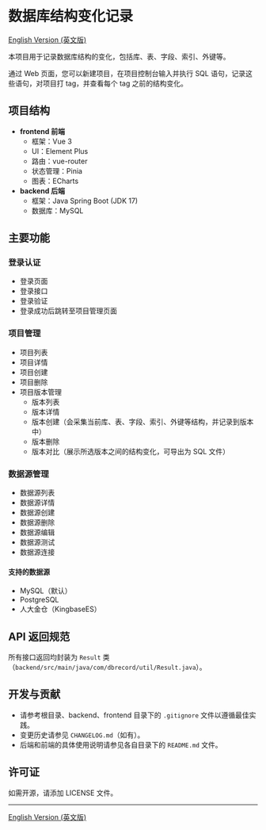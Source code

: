 # 数据库结构变化记录

[English Version (英文版)](README.md)

本项目用于记录数据库结构的变化，包括库、表、字段、索引、外键等。

通过 Web 页面，您可以新建项目，在项目控制台输入并执行 SQL 语句，记录这些语句，对项目打 tag，并查看每个 tag 之前的结构变化。

## 项目结构
- **frontend 前端**
    - 框架：Vue 3
    - UI：Element Plus
    - 路由：vue-router
    - 状态管理：Pinia
    - 图表：ECharts
- **backend 后端**
    - 框架：Java Spring Boot (JDK 17)
    - 数据库：MySQL

## 主要功能

### 登录认证
- 登录页面
- 登录接口
- 登录验证
- 登录成功后跳转至项目管理页面

### 项目管理
- 项目列表
- 项目详情
- 项目创建
- 项目删除
- 项目版本管理
    - 版本列表
    - 版本详情
    - 版本创建（会采集当前库、表、字段、索引、外键等结构，并记录到版本中）
    - 版本删除
    - 版本对比（展示所选版本之间的结构变化，可导出为 SQL 文件）

### 数据源管理
- 数据源列表
- 数据源详情
- 数据源创建
- 数据源删除
- 数据源编辑
- 数据源测试
- 数据源连接

#### 支持的数据源
- MySQL（默认）
- PostgreSQL
- 人大金仓（KingbaseES）

## API 返回规范
所有接口返回均封装为 `Result` 类（`backend/src/main/java/com/dbrecord/util/Result.java`）。

## 开发与贡献
- 请参考根目录、backend、frontend 目录下的 `.gitignore` 文件以遵循最佳实践。
- 变更历史请参见 `CHANGELOG.md`（如有）。
- 后端和前端的具体使用说明请参见各自目录下的 `README.md` 文件。

## 许可证
如需开源，请添加 LICENSE 文件。

---
[English Version (英文版)](README.md) 
